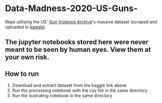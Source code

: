 # Data-Madness-2020-US-Guns-
Repo utilising the US' [Gun Violence Archive](https://www.gunviolencearchive.org/methodology)'s massive dataset (scraped and uploaded to [kaggle](https://www.kaggle.com/jameslko/gun-violence-data)).

The jupyter notebooks stored here were never meant to be seen by human eyes. View them at your own risk.
---
## How to run
  1) Download and extract dataset from the kaggle link above
  2) Run the processing notebook with the csv file in the same directory
  3) Run the ilustrating notebook in the same directory
